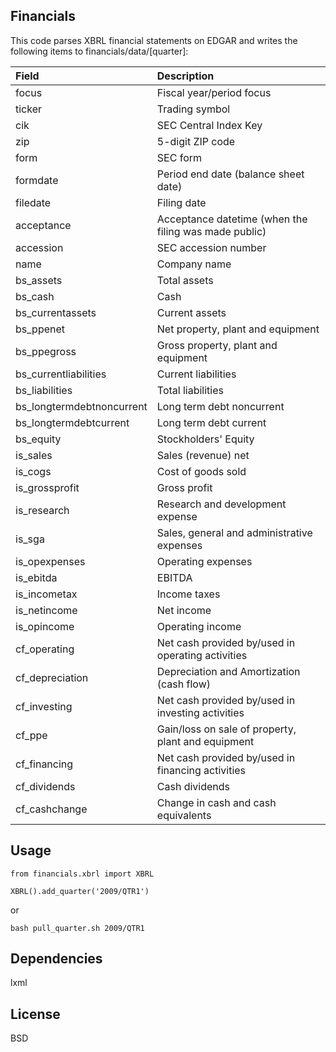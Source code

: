 
## Financials
This code parses XBRL financial statements on EDGAR and writes the 
following items to financials/data/[quarter]:

| Field | Description |
| :--- | :--- |
| focus | Fiscal year/period focus |
| ticker | Trading symbol |
| cik | SEC Central Index Key |
| zip | 5-digit ZIP code |
| form | SEC form |
| formdate | Period end date (balance sheet date) |
| filedate | Filing date |
| acceptance | Acceptance datetime (when the filing was made public) |
| accession | SEC accession number |
| name | Company name |
| bs_assets | Total assets |
| bs_cash | Cash |
| bs_currentassets | Current assets |
| bs_ppenet | Net property, plant and equipment |
| bs_ppegross | Gross property, plant and equipment |
| bs_currentliabilities | Current liabilities |
| bs_liabilities | Total liabilities |
| bs_longtermdebtnoncurrent | Long term debt noncurrent |
| bs_longtermdebtcurrent | Long term debt current |
| bs_equity | Stockholders' Equity |
| is_sales | Sales (revenue) net |
| is_cogs | Cost of goods sold |
| is_grossprofit | Gross profit |
| is_research | Research and development expense |
| is_sga | Sales, general and administrative expenses |
| is_opexpenses | Operating expenses |
| is_ebitda | EBITDA |
| is_incometax | Income taxes |
| is_netincome | Net income |
| is_opincome | Operating income |
| cf_operating | Net cash provided by/used in operating activities |
| cf_depreciation | Depreciation and Amortization (cash flow) |
| cf_investing | Net cash provided by/used in investing activities |
| cf_ppe | Gain/loss on sale of property, plant and equipment |
| cf_financing | Net cash provided by/used in financing activities |
| cf_dividends | Cash dividends |
| cf_cashchange | Change in cash and cash equivalents |


## Usage
```
from financials.xbrl import XBRL

XBRL().add_quarter('2009/QTR1')
```
or
```
bash pull_quarter.sh 2009/QTR1
```

## Dependencies
lxml


## License
BSD


